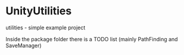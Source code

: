 # UnityUtilities
utilities - simple example project

Inside the package folder there is a TODO list (mainly PathFinding and SaveManager)
